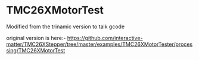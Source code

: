 # TMC26XMotorTest
Modified from the trinamic version to talk gcode

original version is here:- 
https://github.com/interactive-matter/TMC26XStepper/tree/master/examples/TMC26XMotorTester/processing/TMC26XMotorTest
